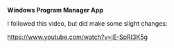 **Windows Program Manager App**

I followed this video, but did make some slight changes:

https://www.youtube.com/watch?v=jE-SpRI3K5g
